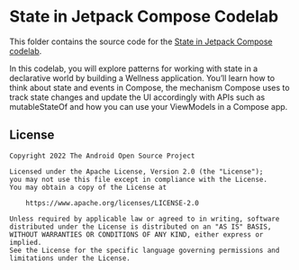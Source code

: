# State in Jetpack Compose Codelab

This folder contains the source code for the
[State in Jetpack Compose codelab](https://developer.android.com/codelabs/jetpack-compose-state).

In this codelab, you will explore patterns for working with state in a
declarative world by building a Wellness application. You’ll learn how to think
about state and events in Compose, the mechanism Compose uses to track state
changes and update the UI accordingly with APIs such as mutableStateOf and how
you can use your ViewModels in a Compose app.

## License

```
Copyright 2022 The Android Open Source Project

Licensed under the Apache License, Version 2.0 (the "License");
you may not use this file except in compliance with the License.
You may obtain a copy of the License at

    https://www.apache.org/licenses/LICENSE-2.0

Unless required by applicable law or agreed to in writing, software
distributed under the License is distributed on an "AS IS" BASIS,
WITHOUT WARRANTIES OR CONDITIONS OF ANY KIND, either express or implied.
See the License for the specific language governing permissions and
limitations under the License.
```
